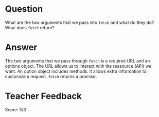 # Question
What are the two arguments that we pass into `fetch` and what do they do? What does `fetch` return?

# Answer
The two arguments that we pass through `fetch` is a required URL and an options object. The URL allows us to interact with the reasource (API) we want. An option object includes methods. It allows extra information to customize a request. `fetch` returns a promise.

# Teacher Feedback
Score: 3/3